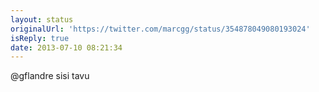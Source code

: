 ```yaml
---
layout: status
originalUrl: 'https://twitter.com/marcgg/status/354878049080193024'
isReply: true
date: 2013-07-10 08:21:34
---
```


@gflandre sisi tavu
